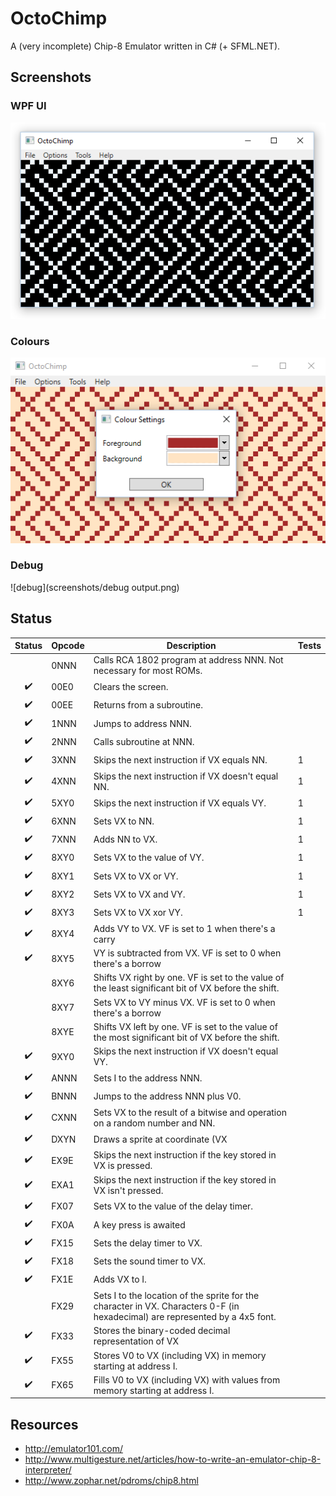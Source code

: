 # OctoChimp
A (very incomplete) Chip-8 Emulator written in C# (+ SFML.NET).

## Screenshots
### WPF UI
![maze](screenshots/maze.png)

### Colours
![maze](screenshots/colours.png)

### Debug
![debug](screenshots/debug output.png)

## Status
 Status | Opcode | Description                                                                                                                      | Tests
:------:|--------|----------------------------------------------------------------------------------------------------------------------------------|-----
        | 0NNN   | Calls RCA 1802 program at address NNN. Not necessary for most ROMs.                                                              |
  ✔️     | 00E0   | Clears the screen.                                                                                                               |
  ✔️     | 00EE   | Returns from a subroutine.                                                                                                       |
  ✔️     | 1NNN   | Jumps to address NNN.                                                                                                            |
  ✔️     | 2NNN   | Calls subroutine at NNN.                                                                                                         |
  ✔️     | 3XNN   | Skips the next instruction if VX equals NN.                                                                                      | 1
  ✔️     | 4XNN   | Skips the next instruction if VX doesn't equal NN.                                                                               | 1
  ✔️     | 5XY0   | Skips the next instruction if VX equals VY.                                                                                      | 1
  ✔️     | 6XNN   | Sets VX to NN.                                                                                                                   | 1
  ✔️     | 7XNN   | Adds NN to VX.                                                                                                                   | 1
  ✔️     | 8XY0   | Sets VX to the value of VY.                                                                                                      | 1
  ✔️     | 8XY1   | Sets VX to VX or VY.                                                                                                             | 1
  ✔️     | 8XY2   | Sets VX to VX and VY.                                                                                                            | 1
  ✔️     | 8XY3   | Sets VX to VX xor VY.                                                                                                            | 1
  ✔️     | 8XY4   | Adds VY to VX. VF is set to 1 when there's a carry                                                                               |
  ✔️     | 8XY5   | VY is subtracted from VX. VF is set to 0 when there's a borrow                                                                   |
        | 8XY6   | Shifts VX right by one. VF is set to the value of the least significant bit of VX before the shift.                              |
        | 8XY7   | Sets VX to VY minus VX. VF is set to 0 when there's a borrow                                                                     |
        | 8XYE   | Shifts VX left by one. VF is set to the value of the most significant bit of VX before the shift.                                |
  ✔️     | 9XY0   | Skips the next instruction if VX doesn't equal VY.                                                                               |
  ✔️     | ANNN   | Sets I to the address NNN.                                                                                                       |
  ✔️     | BNNN   | Jumps to the address NNN plus V0.                                                                                                |
  ✔️     | CXNN   | Sets VX to the result of a bitwise and operation on a random number and NN.                                                      |
  ✔️     | DXYN   | Draws a sprite at coordinate (VX                                                                                                 |
  ✔️     | EX9E   | Skips the next instruction if the key stored in VX is pressed.                                                                   |
  ✔️     | EXA1   | Skips the next instruction if the key stored in VX isn't pressed.                                                                |
  ✔️     | FX07   | Sets VX to the value of the delay timer.                                                                                         |
  ✔️     | FX0A   | A key press is awaited                                                                                                           |
  ✔️     | FX15   | Sets the delay timer to VX.                                                                                                      |
  ✔️     | FX18   | Sets the sound timer to VX.                                                                                                      |
  ✔️     | FX1E   | Adds VX to I.                                                                                                                    |
        | FX29   | Sets I to the location of the sprite for the character in VX. Characters 0-F (in hexadecimal) are represented by a 4x5 font.     |
  ✔️     | FX33   | Stores the binary-coded decimal representation of VX                                                                             |
  ✔️     | FX55   | Stores V0 to VX (including VX) in memory starting at address I.                                                                  |
  ✔️     | FX65   | Fills V0 to VX (including VX) with values from memory starting at address I.                                                     |

## Resources
* http://emulator101.com/
* http://www.multigesture.net/articles/how-to-write-an-emulator-chip-8-interpreter/
* http://www.zophar.net/pdroms/chip8.html
